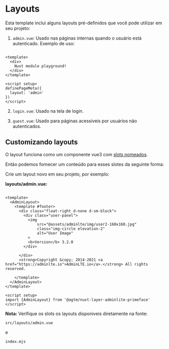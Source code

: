 # Layouts

Esta template inclui alguns layouts pré-definidos que você pode utilizar em seu projeto:

1. `admin.vue`: Usado nas páginas internas quando o usuário está autenticado. Exemplo de uso:

```vue

<template>
  <div>
    Nuxt module playground!
  </div>
</template>

<script setup>
definePageMeta({
  layout: 'admin'
})
</script>
```

2. `login.vue`: Usado na tela de login.

3. `guest.vue`: Usado para páginas acessíveis por usuários não autenticados.

## Customizando layouts

O layout funciona como um componente vue3 com [slots nomeados](https://vuejs.org/guide/components/slots.html#named-slots).

Então podemos fornecer um conteúdo para esses slotes da seguinte forma:

Crie um layout novo em seu projeto, por exemplo:

**layouts/admin.vue:**
```vue

<template>
  <AdminLayout>
    <template #footer>
      <div class="float-right d-none d-sm-block">
        <div class="user-panel">
          <img
              src="@assets/adminlte/img/user2-160x160.jpg"
              class="img-circle elevation-2"
              alt="User Image"
          >
          <b>Version</b> 3.2.0
        </div>

      </div>
      <strong>Copyright &copy; 2014-2021 <a href="https://adminlte.io">AdminLTE.io</a>.</strong> All rights reserved.

    </template>
  </AdminLayout>
</template>

<script setup>
import {AdminLayout} from '@agtm/nuxt-layer-adminlite-primeface'
</script>
```

**Nota:** Verifique os slots os layouts disponiveis diretamente na fonte:

    src/layouts/admin.vue    

e

    index.mjs

